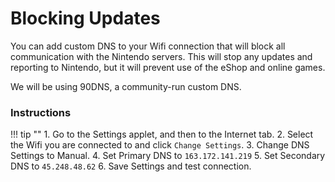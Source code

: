 # Blocking Updates

You can add custom DNS to your Wifi connection that will block all communication with the Nintendo servers. This will stop any updates and reporting to Nintendo, but it will prevent use of the eShop and online games.

We will be using 90DNS, a community-run custom DNS.

### Instructions

!!! tip ""
    1. Go to the Settings applet, and then to the Internet tab.
    2. Select the Wifi you are connected to and click `Change Settings`.
    3. Change DNS Settings to Manual.
    4. Set Primary DNS to `163.172.141.219`
    5. Set Secondary DNS to `45.248.48.62`
    6. Save Settings and test connection.